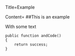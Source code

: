 Title=Example

Content=
##This is an example

With some text

```
public function andCode()
{
    return success;
}
```
